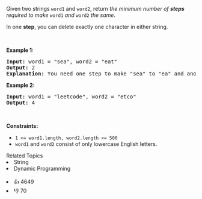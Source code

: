 <p>Given two strings <code>word1</code> and <code>word2</code>, return <em>the minimum number of <strong>steps</strong> required to make</em> <code>word1</code> <em>and</em> <code>word2</code> <em>the same</em>.</p>

<p>In one <strong>step</strong>, you can delete exactly one character in either string.</p>

<p>&nbsp;</p> 
<p><strong class="example">Example 1:</strong></p>

<pre>
<strong>Input:</strong> word1 = "sea", word2 = "eat"
<strong>Output:</strong> 2
<strong>Explanation:</strong> You need one step to make "sea" to "ea" and another step to make "eat" to "ea".
</pre>

<p><strong class="example">Example 2:</strong></p>

<pre>
<strong>Input:</strong> word1 = "leetcode", word2 = "etco"
<strong>Output:</strong> 4
</pre>

<p>&nbsp;</p> 
<p><strong>Constraints:</strong></p>

<ul> 
 <li><code>1 &lt;= word1.length, word2.length &lt;= 500</code></li> 
 <li><code>word1</code> and <code>word2</code> consist of only lowercase English letters.</li> 
</ul>

<div><div>Related Topics</div><div><li>String</li><li>Dynamic Programming</li></div></div><br><div><li>👍 4649</li><li>👎 70</li></div>